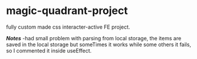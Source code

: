 
# magic-quadrant-project
fully custom made css interacter-active  FE project.


***Notes***
-had small problem with parsing from local storage, the items are saved in the local storage but someTimes it works while some others it fails, so I commented it inside useEffect.

